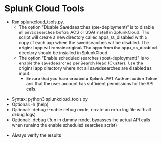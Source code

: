 # Splunk Cloud Tools
- Run splunkcloud_tools.py.
    - The option "Disable Savedsearches (pre-deployment)" is to disable all savedsearches before ACS or SSAI install in SplunkCloud. The script will create a new directory called apps_ss_disabled with a copy of each app where the savedsearches will be disabled. The original app will remain original. The apps from the apps_ss_disabled directory should be installed in SplunkCloud.
    - The option "Enable scheduled searches (post-deployment)" is to enable the savedsearches per Search Head (Cluster). Use the original app directory where not all savedsearches are disabled as input.
        - Ensure that you have created a Splunk JWT Authentication Token and that the user account has sufficient permissions for the API calls.
<br/><br/>
- Syntax: python3 splunkcloud_tools.py
- Optional: -h (help)
- Optional: -debug (Enable debug mode, create an extra log file with all debug logs)
- Optional: -debug (Run in dummy mode, bypasses the actual API calls when running the enable scheduled searches script)
<br/><br/>
- Always verify the results
